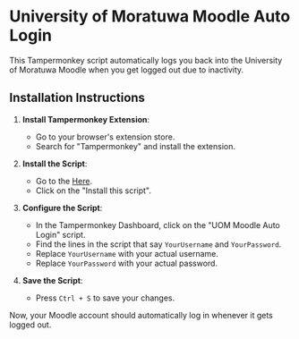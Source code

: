 # University of Moratuwa Moodle Auto Login

This Tampermonkey script automatically logs you back into the University of Moratuwa Moodle when you get logged out due to inactivity.

## Installation Instructions

1. **Install Tampermonkey Extension**:
   - Go to your browser's extension store.
   - Search for "Tampermonkey" and install the extension.

2. **Install the Script**:
   - Go to the [Here](https://greasyfork.org/en/scripts/499524-uom-moodle-auto-login).
   - Click on the "Install this script".

3. **Configure the Script**:
   - In the Tampermonkey Dashboard, click on the "UOM Moodle Auto Login" script.
   - Find the lines in the script that say `YourUsername` and `YourPassword`.
   - Replace `YourUsername` with your actual username.
   - Replace `YourPassword` with your actual password.

4. **Save the Script**:
   - Press `Ctrl + S` to save your changes.

Now, your Moodle account should automatically log in whenever it gets logged out.
